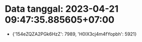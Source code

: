 # Data tanggal: 2023-04-21 09:47:35.885605+07:00

* {'154eZQZA2PGk6HzZ': 7989, 'H0IX3cj4m4fYopbh': 5921}
